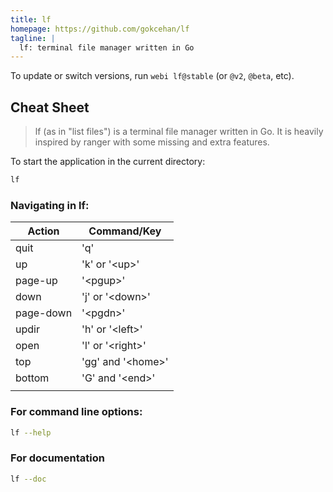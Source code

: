 ```yaml
---
title: lf
homepage: https://github.com/gokcehan/lf
tagline: |
  lf: terminal file manager written in Go
---
```


To update or switch versions, run `webi lf@stable` (or `@v2`, `@beta`, etc).

## Cheat Sheet

> lf (as in "list files") is a terminal file manager written in Go. It is
> heavily inspired by ranger with some missing and extra features.

To start the application in the current directory:

```bash
lf
```

### Navigating in lf:

| Action    | Command/Key        |
| --------- | ------------------ |
| quit      | 'q'                |
| up        | 'k' or '\<up>'     |
| page-up   | '\<pgup>'          |
| down      | 'j' or '\<down>'   |
| page-down | '\<pgdn>'          |
| updir     | 'h' or '\<left>'   |
| open      | 'l' or '\<right>'  |
| top       | 'gg' and '\<home>' |
| bottom    | 'G' and '\<end>'   |
|           |                    |

### For command line options:

```bash
lf --help
```

### For documentation

```bash
lf --doc
```
